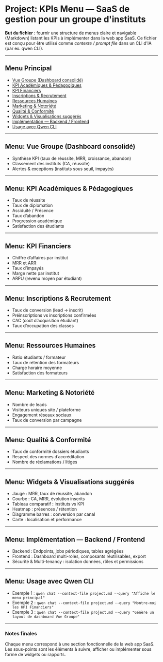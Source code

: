 # Project: KPIs Menu — SaaS de gestion pour un groupe d'instituts

**But du fichier** : fournir une structure de menus claire et navigable (Markdown) listant les KPIs à implémenter dans la web app SaaS. Ce fichier est conçu pour être utilisé comme *contexte / prompt file* dans un CLI d'IA (par ex. qwen CLI).

---

## Menu Principal
- [Vue Groupe (Dashboard consolidé)](#vue-groupe)
- [KPI Académiques & Pédagogiques](#kpi-academiques--pedagogiques)
- [KPI Financiers](#kpi-financiers)
- [Inscriptions & Recrutement](#inscriptions--recrutement)
- [Ressources Humaines](#ressources-humaines)
- [Marketing & Notoriété](#marketing--notoriete)
- [Qualité & Conformité](#qualite--conformite)
- [Widgets & Visualisations suggérés](#widgets--visualisations-suggeres)
- [Implémentation — Backend / Frontend](#implementation)
- [Usage avec Qwen CLI](#usage-qwen-cli)

---

## <a name="vue-groupe"></a> Menu: Vue Groupe (Dashboard consolidé)
- Synthèse KPI (taux de réussite, MRR, croissance, abandon)
- Classement des instituts (CA, réussite)
- Alertes & exceptions (instituts sous seuil, impayés)

---

## <a name="kpi-academiques--pedagogiques"></a> Menu: KPI Académiques & Pédagogiques
- Taux de réussite
- Taux de diplomation
- Assiduité / Présence
- Taux d’abandon
- Progression académique
- Satisfaction des étudiants

---

## <a name="kpi-financiers"></a> Menu: KPI Financiers
- Chiffre d’affaires par institut
- MRR et ARR
- Taux d’impayés
- Marge nette par institut
- ARPU (revenu moyen par étudiant)

---

## <a name="inscriptions--recrutement"></a> Menu: Inscriptions & Recrutement
- Taux de conversion (lead → inscrit)
- Préinscriptions vs inscriptions confirmées
- CAC (coût d’acquisition étudiant)
- Taux d’occupation des classes

---

## <a name="ressources-humaines"></a> Menu: Ressources Humaines
- Ratio étudiants / formateur
- Taux de rétention des formateurs
- Charge horaire moyenne
- Satisfaction des formateurs

---

## <a name="marketing--notoriete"></a> Menu: Marketing & Notoriété
- Nombre de leads
- Visiteurs uniques site / plateforme
- Engagement réseaux sociaux
- Taux de conversion par campagne

---

## <a name="qualite--conformite"></a> Menu: Qualité & Conformité
- Taux de conformité dossiers étudiants
- Respect des normes d’accréditation
- Nombre de réclamations / litiges

---

## <a name="widgets--visualisations-suggeres"></a> Menu: Widgets & Visualisations suggérés
- Jauge : MRR, taux de réussite, abandon
- Courbe : CA, MRR, évolution inscrits
- Tableau comparatif : instituts vs KPI
- Heatmap : présences / rétention
- Diagramme barres : conversion par canal
- Carte : localisation et performance

---

## <a name="implementation"></a> Menu: Implémentation — Backend / Frontend
- Backend : Endpoints, jobs périodiques, tables agrégées
- Frontend : Dashboard multi-roles, composants réutilisables, export
- Sécurité & Multi-tenancy : isolation données, rôles et permissions

---

## <a name="usage-qwen-cli"></a> Menu: Usage avec Qwen CLI
- Exemple 1 : `qwen chat --context-file project.md --query "Affiche le menu principal"`
- Exemple 2 : `qwen chat --context-file project.md --query "Montre-moi les KPI Financiers"`
- Exemple 3 : `qwen chat --context-file project.md --query "Génère un layout de dashboard Vue Groupe"`

---

### Notes finales
Chaque menu correspond à une section fonctionnelle de la web app SaaS. Les sous-points sont les éléments à suivre, afficher ou implémenter sous forme de widgets ou rapports.

